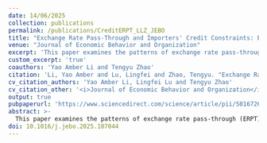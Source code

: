 ```yaml
---
date: 14/06/2025
collection: publications
permalink: /publications/CreditERPT_LLZ_JEBO
title: "Exchange Rate Pass-Through and Importers' Credit Constraints: Evidence from China"
venue: "Journal of Economic Behavior and Organization"
excerpt: 'This paper examines the patterns of exchange rate pass-through (ERPT) among Chinese importers and the role played by credit constraints in shaping the ERPT. Using highly dis-aggregated firm-product-country-level transaction data from 2000 to 2007, we find that (1) the average level of ERPT into import prices in China is around 73%; (2) for importers in financially more constrained sectors, ERPT tends to be more complete; (3) a higher degree of import sourcing diversity leads to a less complete pass-through and partially offsets the effects of credit constraints. Our findings demonstrate the significance of credit constraints in governing ERPT into import prices. Furthermore, a more diversified import sourcing network can enhance the ability of importers to cope with exchange rate shocks and help alleviate the impact of financial constraints on international trade.'
custom_excerpt: 'true'
coauthors: 'Yao Amber Li and Tengyu Zhao'
citation: 'Li, Yao Amber and Lu, Lingfei and Zhao, Tengyu. "Exchange Rate Pass-Through and Importers’ Credit Constraints: Evidence from China." <i>Journal of Economic Behavior and Organization</i> 236 (2025), 107044.'
cv_citation_authors: 'Yao Amber Li, Lingfei Lu and Tengyu Zhao'
cv_citation_other: '<i>Journal of Economic Behavior and Organization</i> 236 (2025), 107044.'
output: true
pubpaperurl: 'https://www.sciencedirect.com/science/article/pii/S0167268125001635?dgcid=coauthor'
abstract: >-
  This paper examines the patterns of exchange rate pass-through (ERPT) among Chinese importers and the role played by credit constraints in shaping the ERPT. Using highly dis-aggregated firm-product-country-level transaction data from 2000 to 2007, we find that (1) the average level of ERPT into import prices in China is around 73%; (2) for importers in financially more constrained sectors, ERPT tends to be more complete; (3) a higher degree of import sourcing diversity leads to a less complete pass-through and partially offsets the effects of credit constraints. Our findings demonstrate the significance of credit constraints in governing ERPT into import prices. Furthermore, a more diversified import sourcing network can enhance the ability of importers to cope with exchange rate shocks and help alleviate the impact of financial constraints on international trade.
doi: 10.1016/j.jebo.2025.107044
---
```

